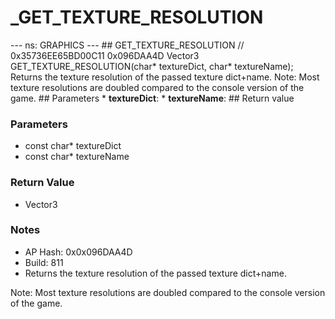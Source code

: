 # _GET_TEXTURE_RESOLUTION

--- ns: GRAPHICS --- ## GET_TEXTURE_RESOLUTION  // 0x35736EE65BD00C11 0x096DAA4D Vector3 GET_TEXTURE_RESOLUTION(char* textureDict, char* textureName);  Returns the texture resolution of the passed texture dict+name. Note: Most texture resolutions are doubled compared to the console version of the game.  ## Parameters * **textureDict**: * **textureName**:  ## Return value

### Parameters
* const char* textureDict
* const char* textureName

### Return Value
* Vector3

### Notes
* AP Hash: 0x0x096DAA4D
* Build: 811
* Returns the texture resolution of the passed texture dict+name.

Note: Most texture resolutions are doubled compared to the console version of the game.

